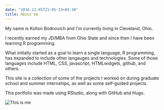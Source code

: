 ```yaml
---
date: "2016-11-05T21:05:33+05:30"
title: About me
---
```


My name is Kolton Bodnovich and I'm currently living in Cleveland, Ohio. 

I recently earned my JD/MBA from Ohio State and since then I have been learning R programming. 

What initially started as a goal to learn a single language, R programming, has expanded to include other langauges and technologies. Some of those languages include HTML, CSS, javascript, HTMLwidgets, github, and others. 

This site is a collection of some of the projects I worked on during graduate school and   summer internships, as well as some self-guided projects. 

This portfolio was made using RStudio, along with GitHub and Hugo. 

![This is me][1]

[1]: /img/about.jpg
